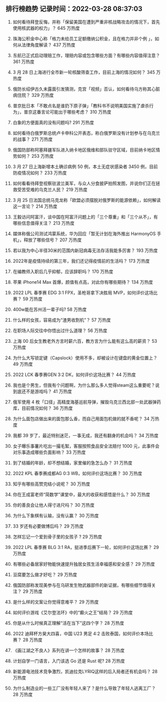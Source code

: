 
## 排行榜趋势 记录时间：2022-03-28 08:37:03
  
  1. 如何看待拜登反悔，并称「保留美国在遭到严重非核战略攻击的情况下，首先使用核武器的权力」？ 645 万热度
    
  2. 珠海公积金中心称「格力未给员工足额缴纳公积金，且在格力并非个例 」，如何从法律角度解读？ 437 万热度
    
  3. 东航已正式启动理赔工作，理赔内容或包含哪些方面？有哪些内容值得注意？ 361 万热度
    
  4. 3 月 28 日上海进行全市新一轮核酸筛查工作，目前上海的情况如何？ 345 万热度
    
  5. 俄防长绍伊古久未露面引发猜测，克宫「视频」否认，如何看待乌方称其心脏病住院？ 329 万热度
    
  6. 普京批日本「不敢点名是谁扔下原子弹」「教科书不说明美国实施了虐杀行为」，普京这番言论可能出于哪些考虑？ 310 万热度
    
  7. 白象的方便面真的没有问题吗? 291 万热度
    
  8. 如何看待白俄罗斯总统卢卡申科公开表态，称白俄罗斯没有计划参与在乌克兰的战事？ 271 万热度
    
  9. 俄国防部称阿塞拜疆军队进入纳卡地区俄维和部队驻守区域，目前纳卡地区情势如何？ 253 万热度
    
  10. 3 月 27 日上海新增本土确诊病例 50 例，本土无症状感染者 3450 例，目前防疫情况如何？ 233 万热度
    
  11. 如何看看待拜登视察驻波兰美军，与众人分食披萨拍照发图，并说你们正在拯救受苦受难的乌克兰人民？ 219 万热度
    
  12. 3 月 25 日法国总统马克龙称「欧盟必须摆脱对俄罗斯的能源依赖」，如何解读这一言论？ 214 万热度
    
  13. 王毅访问阿富汗，谈中国在阿富汗问题上的「三个尊重」和「三个从不」，有哪些信息值得关注？ 213 万热度
    
  14. 媒体称俄公司测试鸿蒙系统，华为回应「暂无计划在海外推出 HarmonyOS 手机」，释放了哪些信号？ 207 万热度
    
  15. 若以我为中心半径30米的范围内新冠病毒无法存活我能多厉害？ 193 万热度
    
  16. 2022年是疫情持续的第三年，我们还记得疫情前的生活吗？ 173 万热度
    
  17. 在编教师入职后几乎抑郁，应该辞职吗？ 170 万热度
    
  18. 苹果 iPhone14 Max 首爆，颜值有点高，对此你有哪些期待？ 134 万热度
    
  19. 2022 LPL 春季赛 EDG 3:1 FPX，圣枪哥拿下决胜局 MVP，如何评价这场比赛？ 59 万热度
    
  20. 400w能在苏州活一辈子吗? 58 万热度
    
  21. 什么样的女孩，容易成为“渣男收割机”？ 57 万热度
    
  22. 在职场人际交往中你悟出过什么道理？ 56 万热度
    
  23. 上海 00 后女生教老外方言时薪六百，教方言为什么能有这么高的薪资？ 53 万热度
    
  24. 为什么大写锁定键（Capslock）使用不多，却被设计在键盘的黄金位置上？ 49 万热度
    
  25. 2022 LCK 春季赛GEN 3:2 DK，如何评价这场比赛？ 44 万热度
    
  26. 我也是个男生，但我有个问题啊，为什么那么多人觉得steam这么重要呢？说到底还不是游戏吗？ 41 万热度
    
  27. 俄军使用 4 枚「口径」高精度海基巡航导弹，摧毁乌克兰西北部一处武器弹药库，目前情况如何？ 36 万热度
    
  28. 为什么面包店做出来的面包那么香，而自己用面包机做的就不香呢？ 34 万热度
    
  29. 我都 39 岁了，最近特别迷茫，一事无成，我还有翻身的机会吗？ 34 万热度
    
  30. 女子曝乐事薯片吃出一撮毛絮，客服按照食品安全法赔付 1000 元，此事件会对乐事造成哪些负面影响？ 33 万热度
    
  31. 到了结婚的年龄，却不想结婚，家里催的急怎么办？ 31 万热度
    
  32. 2022 KPL 春季赛成都AG 0:3 WB，如何评价这场比赛？ 30 万热度
    
  33. 知乎有哪些高赞完结小说呢？ 30 万热度
    
  34. 你在王成富老师“简数学”课堂中，最大的收获和感悟是什么？ 30 万热度
    
  35. 你的善良会让他人得寸进尺吗？ 30 万热度
    
  36. 为什么下象棋有认输，没有认赢？ 30 万热度
    
  37. 33 岁还有必要做博后吗？ 29 万热度
    
  38. 怎样忘记一个爱到骨子里的女孩子 ? 29 万热度
    
  39. 2022 LPL 春季赛 BLG 3:1 RA，挺进季后赛下一轮，如何评价这场比赛？ 29 万热度
    
  40. 有哪些必备居家好物能快速提升独居女孩生活幸福感和安全感？ 29 万热度
    
  41. 豆腐要怎么做才好吃？ 29 万热度
    
  42. 俄国防部称发现美参与在乌研发生物武器部件的新证据，有哪些细节值得关注？ 29 万热度
    
  43. 是什么样的文案让你觉得意难平？ 29 万热度
    
  44. 如何评价游戏《艾尔登法环》中的“癫火之王”结局？ 29 万热度
    
  45. 你是从什么时候真正理解“活在当下”这四个字？ 28 万热度
    
  46. 2022 迪拜杯方昊大四喜，中国 U23  男足 4:2 击败泰国，如何评价本场比赛？ 28 万热度
    
  47. 《画江湖之不良人》系列在讲一个怎样的故事？ 28 万热度
    
  48. 计划自学一门语言，入门该选 Go 还是 Rust 呢? 28 万热度
    
  49. 新能源电池技术竞争激烈，凯迪拉克LYRIQ这样的后入局者还有机会吗？ 28 万热度
    
  50. 为什么制造业的一些工厂没有年轻人来了？是什么导致了年轻人逃离工厂？ 28 万热度
    